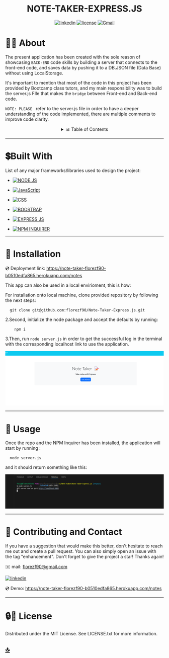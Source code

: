 <p><h1 align= "center" id="title">NOTE-TAKER-EXPRESS.JS </h1></p>


<div style="text-align: center;">

[![linkedin](https://img.shields.io/badge/linkedin-blue?style=for-the-badge&logo=linkedin&logoColor=white&logoWidth=20&link=https://www.linkedin.com/in/luis-felipe-florez-98403123a/)](https://www.linkedin.com/in/luis-felipe-florez-98403123a/)  [![license](https://img.shields.io/badge/license-MIT-white?labelColor=green&style=for-the-badge&logo=license&logoColor=white&logoWidth=20&link=https://github.com/florezf90/PRO-README-generator/blob/main/LICENSE)](https://github.com/florezf90/PRO-README-generator/blob/main/LICENSE)   [![Gmail](https://img.shields.io/badge/Gmail-red?style=for-the-badge&logo=Gmail&logoColor=white&logoWidth=20)](mailto:florezf90@gmail.com)


</div>


  # 👩‍💻 About

The present application has been created with the sole reason of showcasing `BACK-END` code skills by building a server that connects to the front-end code, and saves data by pushing it to a DB.JSON file (Data Base) without using LocalStorage.

It's important to mention that most of the code in this project has been provided by Bootcamp class tutors, and my main responsibility was to build the server.js FIle that makes the `bridge` between Front-end and Back-end code.

`NOTE: PLEASE `  refer to the server.js file in order to have a deeper understanding of the code implemented, there are multiple comments to improve code clarity.

<details>
  <summary align= "center"> 📊 Table of Contents </summary>
  <ol>
    <li>
      <a>About The Project</a>
        <li><a>Built With</a></li>
    </li>
    <li><a>Installation</a></li>
    <li><a >Usage</a></li>
    <li><a >Contributing and Contact</a></li>
    <li><a >Acknowledgments</a></li>
    <li><a >License</a></li>
  </ol>
</details>




---------
# 💲Built With 

 List of any major frameworks/libraries used to design the project: 


* [![NODE.JS](https://img.shields.io/badge/NODE.JS-green?style=flat&logo=node.js&logoColor=white&logoWidth=21&link=https://nodejs.org/en)](https://nodejs.org/en)

* [![JavaScript](https://img.shields.io/badge/JavaScript-white?style=flat&logo=JavaScript&logoColor=yellow&logoWidth=21&link=https://www.w3schools.com/js/)](https://www.w3schools.com/js/)

* [![CSS](https://img.shields.io/badge/CSS-blue?style=flat&link=https://www.w3schools.com/css/)](https://www.w3schools.com/css/)

* [![BOOSTRAP](https://img.shields.io/badge/BOOSTRAP-purple?style=flat&link=https://getbootstrap.com/docs/5.3/getting-started/introduction/)](https://getbootstrap.com/docs/5.3/getting-started/introduction/)

* [![EXPRESS.JS](https://img.shields.io/badge/EXPRESS.JS-Green?style=flat&link=https://expressjs.com/)](https://expressjs.com/)

*  [![NPM INQUIRER](https://img.shields.io/badge/NPM%20INQUIRER-red?style=flat&logo=npm&logoColor=white&link=https://www.npmjs.com/package/inquirer)](https://www.npmjs.com/package/inquirer)

---------------------------------

# 🚀 Installation 


💿 Deployment link: https://note-taker-florezf90-b0510edfa865.herokuapp.com/notes

This app can also be used in a local envirioment, this is how:


For installation onto local machine, clone provided repository by following the next steps:

 
      git clone git@github.com:florezf90/Note-Taker-Express.js.git


2.Second, initialize the node package and accept the defaults by running: 
 
        npm i
 
   
3.Then, run `node server.js` in order to get the successful log in the terminal with the corresponding localhost link to use the application.

![web demo photo](./public/assets/photos/Screenshot%202023-11-07%20183705.png)
  
 -----------------------------
 # 📖 Usage

  Once the repo and the NPM Inquirer has been installed, the application will start by running :
  
      node server.js
   
and it should return something like this:


![Video Placeholder](./public/assets/photos/sumadre.png)

  

-------- 

# 📱 Contributing and Contact 

If you have a suggestion that would make this better, don't hesitate to reach me out and create a pull request. You can also simply open an issue with the tag "enhancement". Don't forget to give the project a star! Thanks again!

 ✉️ mail: florezf90@gmail.com

 [![linkedin](https://img.shields.io/badge/linkedin-blue?style=flat&logo=linkedin&logoColor=white&logoWidth=20&link=https://www.linkedin.com/in/luis-felipe-florez-98403123a/)](https://www.linkedin.com/in/luis-felipe-florez-98403123a/)


 💿 Demo: https://note-taker-florezf90-b0510edfa865.herokuapp.com/notes


-----

 # 🔒🔑 License
 
Distributed under the MIT License. See LICENSE.txt for more information.


## [🔝](#title)



[linkedin-shield]: https://img.shields.io/badge/-LinkedIn-black.svg?style=for-the-badge&logo=linkedin&colorB=555
[linkedin-url]: https://www.linkedin.com/in/luis-felipe-florez-98403123a/




